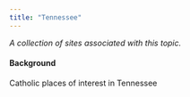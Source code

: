 ```yaml
---
title: "Tennessee"
---
```



*A collection of sites associated with this topic.*

#### Background

Catholic places of interest in Tennessee


